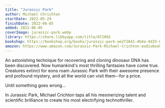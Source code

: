 ```yaml
---
title: "Jurassic Park"
author: Michael Chrichton
startDate: 2022-05-29
finishDate: 2022-06-05
added: 2022-06-05
coverImage: jurassic-park.webp
library: https://share.libbyapp.com/title/871092
bookshop: https://bookshop.org/books/jurassic-park-ae2f2641-4b4a-4d33-85c7-6a2a16641248/9780345538987
amazon: https://www.amazon.com/Jurassic-Park-Michael-Crichton-audiobook/dp/B00U7TZZRM/
---
```


An astonishing technique for recovering and cloning dinosaur DNA has been discovered. Now humankind's most thrilling fantasies have come true. Creatures extinct for eons roam Jurassic Park with their awesome presence and profound mystery, and all the world can visit them--for a price.

Until something goes wrong…

In Jurassic Park, Michael Crichton taps all his mesmerizing talent and scientific brilliance to create his most electrifying technothriller.  
